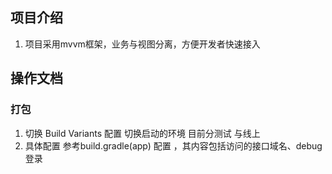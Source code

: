 ## 项目介绍
1. 项目采用mvvm框架，业务与视图分离，方便开发者快速接入


## 操作文档
###  打包 
1. 切换 Build Variants 配置 切换启动的环境 目前分测试 与线上
2. 具体配置 参考build.gradle(app) 配置 ，其内容包括访问的接口域名、debug登录